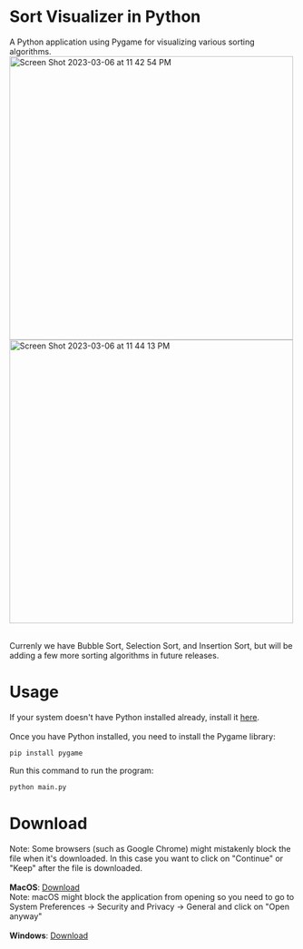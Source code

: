 # Sort Visualizer in Python
A Python application using Pygame for visualizing various sorting algorithms.
<br>
<img width="500" alt="Screen Shot 2023-03-06 at 11 42 54 PM" src="https://user-images.githubusercontent.com/86862325/223356693-805cb4c1-9c37-4084-9841-df869f84e6c7.png">
<img width="500" alt="Screen Shot 2023-03-06 at 11 44 13 PM" src="https://user-images.githubusercontent.com/86862325/223357012-d53e083f-4b03-4567-ba42-4a595a0c42b6.png">

<br>
Currenly we have Bubble Sort, Selection Sort, and Insertion Sort, but will be adding a few more sorting algorithms in future releases.

# Usage
If your system doesn't have Python installed already, install it <a href="https://www.python.org/downloads/" target="_blank">here</a>.
<br><br>
Once you have Python installed, you need to install the Pygame library:

```bash
pip install pygame
```

Run this command to run the program:

```bash
python main.py
```

# Download
Note: Some browsers (such as Google Chrome) might mistakenly block the file when it's downloaded. In this case you want to click on "Continue" or "Keep" after the file is downloaded.
<br>
<br>
<b>MacOS</b>: <a href="https://github.com/Jian-Li1/sort-visualizer/releases/download/v1.2.0/Sort-Visualizer-macOS.zip">Download</a>
<br>
Note: macOS might block the application from opening so you need to go to System Preferences -> Security and Privacy -> General and click on "Open anyway"
<br>
<br>
<b>Windows</b>: <a href="https://github.com/Jian-Li1/sort-visualizer/releases/download/v1.2.0/Sort-Visualizer-Windows.zip">Download</a>
